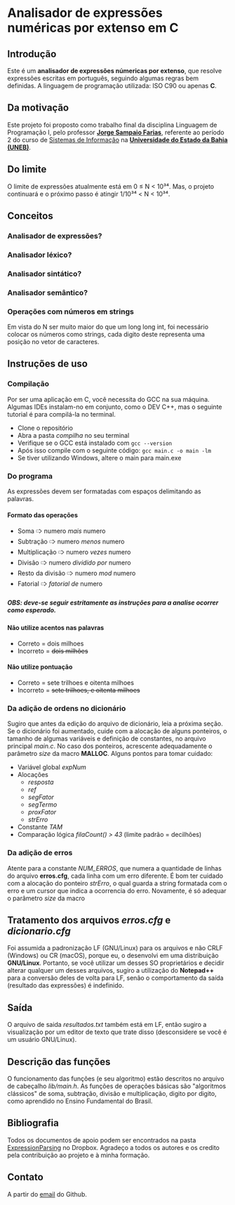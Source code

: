 # Analisador de expressões numéricas por extenso em C

## Introdução

Este é um **analisador de expressões númericas por __extenso__**, que resolve expressões escritas em português, seguindo algumas regras bem definidas.
A linguagem de programação utilizada: ISO C90 ou apenas **C**.
## Da motivação

Este projeto foi proposto como trabalho final da disciplina Linguagem de Programação I, pelo professor [**Jorge Sampaio Farias**](http://lattes.cnpq.br/6683499592786376), referente ao período 2 do curso de [Sistemas de Informação](http://www.csi.uneb.br/) na [**Universidade do Estado da Bahia (UNEB)**](https://portal.uneb.br/).

## Do limite

O limite de expressões atualmente está em 0 ≤ N < 10³⁴. Mas, o projeto continuará e o próximo passo é atingir 1/10³⁴ < N < 10³⁴.

## Conceitos

###  Analisador de expressões?

###  Analisador léxico?

###  Analisador sintático?

###  Analisador semântico?

### Operações com números em strings

Em vista do N ser muito maior do que um long long int, foi necessário colocar os números como strings, cada digito deste representa uma posição no vetor de caracteres.

## Instruções de uso

### Compilação

Por ser uma aplicação em C, você necessita do GCC na sua máquina. Algumas IDEs instalam-no em conjunto, como o DEV C++, mas o seguinte tutorial é para compilá-la no terminal.

- Clone o repositório
- Abra a pasta *compilha* no seu terminal
- Verifique se o GCC está instalado com `gcc --version`
- Após isso compile com o seguinte código: `gcc main.c -o main -lm`
- Se tiver utilizando Windows, altere o main para main.exe

### Do programa

As expressões devem ser formatadas com espaços delimitando as palavras.

#### Formato das operações
- Soma 🢥 numero *mais* numero
- Subtração 🢥 numero *menos* numero
- Multiplicação 🢥 numero *vezes* numero
- Divisão 🢥 numero *dividido por* numero
- Resto da divisão 🢥 numero *mod* numero
- Fatorial 🢥 *fatorial de* numero

##### OBS: deve-se seguir estritamente as instruções para a analise ocorrer como esperado.

#### Não utilize acentos nas palavras
- Correto = dois milhoes
- Incorreto = ~~dois milhões~~

#### Não utilize pontuação
- Correto = sete trilhoes e oitenta milhoes
- Incorreto = ~~sete trilhoes, e oitenta milhoes~~

### Da adição de ordens no dicionário

Sugiro que antes da edição do arquivo de dicionário, leia a próxima seção. Se o dicionário foi aumentado, cuide com a alocação de alguns ponteiros, o tamanho de algumas variáveis e definição de constantes, no arquivo principal *main.c*. No caso dos ponteiros, acrescente adequadamente o parâmetro *size* da macro **MALLOC**. Alguns pontos para tomar cuidado:

- Variável global *expNum*
- Alocações
    - *resposta*
    - *ref*
    - *segFator*
    - *segTermo*
    - *proxFator*
    - *strErro*
- Constante *TAM*
- Comparação lógica *filaCount() > 43* (limite padrão = decilhões)

### Da adição de erros

Atente para a constante *NUM_ERROS*, que numera a quantidade de linhas do arquivo **erros.cfg**, cada linha com um erro diferente. É bom ter cuidado com a alocação do ponteiro *strErro*, o qual guarda a string formatada com o erro e um cursor que indica a ocorrencia do erro. Novamente, é só adequar o parâmetro *size* da macro 


## Tratamento dos arquivos *erros.cfg* e *dicionario.cfg*

Foi assumida a padronização LF (GNU/Linux) para os arquivos e não CRLF (Windows) ou CR (macOS), porque eu, o desenvolvi em uma distribuição **GNU/Linux**. Portanto, se você utilizar um desses SO proprietários e decidir alterar qualquer um desses arquivos, sugiro a utilização do **Notepad++** para a conversão deles de volta para LF, senão o comportamento da saída (resultado das expressões) é indefinido.

## Saída

O arquivo de saida *resultados.txt* também está em LF, então sugiro a visualização por um editor de texto que trate disso (desconsidere se você é um usuário GNU/Linux).

## Descrição das funções

O funcionamento das funções (e seu algoritmo) estão descritos no arquivo de cabeçalho *lib/main.h*. As funções de operações básicas são "algoritmos clássicos" de soma, subtração, divisão e multiplicação, digito por digito, como aprendido no Ensino Fundamental do Brasil.


## Bibliografia

Todos os documentos de apoio podem ser encontrados na pasta [ExpressionParsing](https://www.dropbox.com/sh/r32lw4bn3owka2m/AAApL63R1qBi4EdnlrZKaBqMa?dl=0) no Dropbox. Agradeço a todos os autores e os credito pela contribuição ao projeto e à minha formação.


## Contato

A partir do [email](mailto:jcleitonbc@gmail.com) do Github.